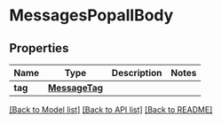 # MessagesPopallBody

## Properties
Name | Type | Description | Notes
------------ | ------------- | ------------- | -------------
**tag** | [**MessageTag**](MessageTag.md) |  | 

[[Back to Model list]](../README.md#documentation-for-models) [[Back to API list]](../README.md#documentation-for-api-endpoints) [[Back to README]](../README.md)

